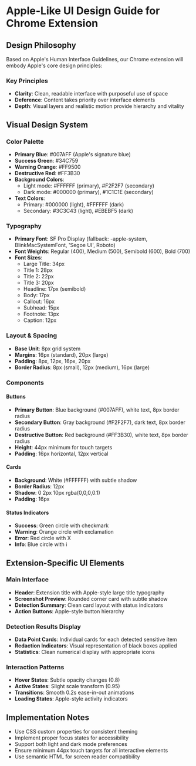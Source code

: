 # Apple-Like UI Design Guide for Chrome Extension

## Design Philosophy
Based on Apple's Human Interface Guidelines, our Chrome extension will embody Apple's core design principles:

### Key Principles
- **Clarity**: Clean, readable interface with purposeful use of space
- **Deference**: Content takes priority over interface elements
- **Depth**: Visual layers and realistic motion provide hierarchy and vitality

## Visual Design System

### Color Palette
- **Primary Blue**: #007AFF (Apple's signature blue)
- **Success Green**: #34C759
- **Warning Orange**: #FF9500
- **Destructive Red**: #FF3B30
- **Background Colors**:
  - Light mode: #FFFFFF (primary), #F2F2F7 (secondary)
  - Dark mode: #000000 (primary), #1C1C1E (secondary)
- **Text Colors**:
  - Primary: #000000 (light), #FFFFFF (dark)
  - Secondary: #3C3C43 (light), #EBEBF5 (dark)

### Typography
- **Primary Font**: SF Pro Display (fallback: -apple-system, BlinkMacSystemFont, 'Segoe UI', Roboto)
- **Font Weights**: Regular (400), Medium (500), Semibold (600), Bold (700)
- **Font Sizes**:
  - Large Title: 34px
  - Title 1: 28px
  - Title 2: 22px
  - Title 3: 20px
  - Headline: 17px (semibold)
  - Body: 17px
  - Callout: 16px
  - Subhead: 15px
  - Footnote: 13px
  - Caption: 12px

### Layout & Spacing
- **Base Unit**: 8px grid system
- **Margins**: 16px (standard), 20px (large)
- **Padding**: 8px, 12px, 16px, 20px
- **Border Radius**: 8px (small), 12px (medium), 16px (large)

### Components

#### Buttons
- **Primary Button**: Blue background (#007AFF), white text, 8px border radius
- **Secondary Button**: Gray background (#F2F2F7), dark text, 8px border radius
- **Destructive Button**: Red background (#FF3B30), white text, 8px border radius
- **Height**: 44px minimum for touch targets
- **Padding**: 16px horizontal, 12px vertical

#### Cards
- **Background**: White (#FFFFFF) with subtle shadow
- **Border Radius**: 12px
- **Shadow**: 0 2px 10px rgba(0,0,0,0.1)
- **Padding**: 16px

#### Status Indicators
- **Success**: Green circle with checkmark
- **Warning**: Orange circle with exclamation
- **Error**: Red circle with X
- **Info**: Blue circle with i

## Extension-Specific UI Elements

### Main Interface
- **Header**: Extension title with Apple-style large title typography
- **Screenshot Preview**: Rounded corner card with subtle shadow
- **Detection Summary**: Clean card layout with status indicators
- **Action Buttons**: Apple-style button hierarchy

### Detection Results Display
- **Data Point Cards**: Individual cards for each detected sensitive item
- **Redaction Indicators**: Visual representation of black boxes applied
- **Statistics**: Clean numerical display with appropriate icons

### Interaction Patterns
- **Hover States**: Subtle opacity changes (0.8)
- **Active States**: Slight scale transform (0.95)
- **Transitions**: Smooth 0.2s ease-in-out animations
- **Loading States**: Apple-style activity indicators

## Implementation Notes
- Use CSS custom properties for consistent theming
- Implement proper focus states for accessibility
- Support both light and dark mode preferences
- Ensure minimum 44px touch targets for all interactive elements
- Use semantic HTML for screen reader compatibility

